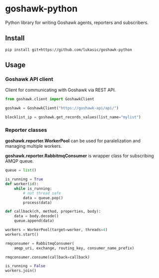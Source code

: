 # goshawk-python

Python library for writing Goshawk agents, reporters and subscribers.

## Install

```
pip install git+https://github.com/lukasic/goshawk-python
```

## Usage

### Goshawk API client

Client for communicating with Goshawk via REST API.

```python
from goshawk.client import GoshawkClient

goshawk = GoshawkClient("https://goshawk-api/api/")

blocklist_ip = goshawk.get_records_values(list_name="mylist")

```

### Reporter classes

**goshawk.reporter.WorkerPool** can be used for paralelization and managing multiple workers.

**goshawk.reporter.RabbitmqConsumer** is wrapper class for subscribing AMQP queue.

```python
queue = list()

is_running = True
def worker(id):
    while is_running:
        # not thread safe
        data = queue.pop()
        process(data)

def callback(ch, method, properties, body):
    data = body.decode()
    queue.append(data)

workers = WorkerPool(target=worker, threads=4)
workers.start()

rmqconsumer = RabbitmqConsumer(
    amqp_uri, exchange, routing_key, consumer_name_prefix)

rmqconsumer.consume(callback=callback)

is_running = False
workers.join()
```
